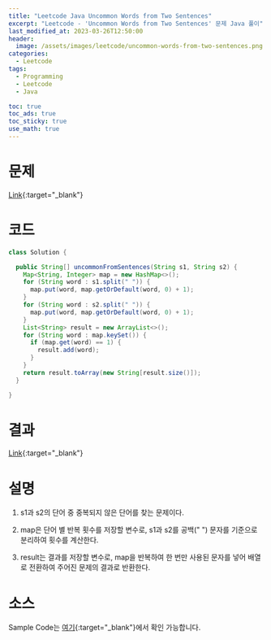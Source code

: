 ```yaml
---
title: "Leetcode Java Uncommon Words from Two Sentences"
excerpt: "Leetcode - 'Uncommon Words from Two Sentences' 문제 Java 풀이"
last_modified_at: 2023-03-26T12:50:00
header:
  image: /assets/images/leetcode/uncommon-words-from-two-sentences.png
categories:
  - Leetcode
tags:
  - Programming
  - Leetcode
  - Java

toc: true
toc_ads: true
toc_sticky: true
use_math: true
---
```

# 문제
[Link](https://leetcode.com/problems/uncommon-words-from-two-sentences){:target="_blank"}

# 코드
```java
class Solution {

  public String[] uncommonFromSentences(String s1, String s2) {
    Map<String, Integer> map = new HashMap<>();
    for (String word : s1.split(" ")) {
      map.put(word, map.getOrDefault(word, 0) + 1);
    }
    for (String word : s2.split(" ")) {
      map.put(word, map.getOrDefault(word, 0) + 1);
    }
    List<String> result = new ArrayList<>();
    for (String word : map.keySet()) {
      if (map.get(word) == 1) {
        result.add(word);
      }
    }
    return result.toArray(new String[result.size()]);
  }

}
```

# 결과
[Link](https://leetcode.com/problems/uncommon-words-from-two-sentences/submissions/922166294/){:target="_blank"}

# 설명
1. s1과 s2의 단어 중 중복되지 않은 단어를 찾는 문제이다.

2. map은 단어 별 반복 횟수를 저장할 변수로, s1과 s2를 공백(" ") 문자를 기준으로 분리하여 횟수를 계산한다.

3. result는 결과를 저장할 변수로, map을 반복하여 한 번만 사용된 문자를 넣어 배열로 전환하여 주어진 문제의 결과로 반환한다.

# 소스
Sample Code는 [여기](https://github.com/GracefulSoul/leetcode/blob/master/src/main/java/gracefulsoul/problems/UncommonWordsFromTwoSentences.java){:target="_blank"}에서 확인 가능합니다.